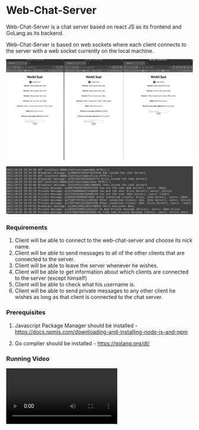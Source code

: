 # Web-Chat-Server

Web-Chat-Server is a chat server based on react JS as its frontend and GoLang 
as its backend. 

Web-Chat-Server is based on web sockets where each client connects to the server with 
a web socket currently on the local machine. 

![](images/Web-Chat-Server-Example.png)

![](images/Web-Chat-Server-Server-Logs.png)

### Requirements 

1) Client will be able to connect to the web-chat-server and choose its nick name.
2) Client will be able to send messages to all of the other clients that are connected to the server.
3) Client will be able to leave the server whenever he wishes.
4) Client will be able to get information about which clients are connected to the server (except himself)
5) Client will be able to check what his username is.
6) Client will be able to send private messages to any other client he wishes as long as that client is connected to the chat server.

### Prerequisites

1) Javascript Package Manager should be installed - 
https://docs.npmjs.com/downloading-and-installing-node-js-and-npm

2) Go complier should be installed - https://golang.org/dl/

### Running Video

![](videos/Web-Chat-Server-Video-Example.mkv)